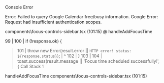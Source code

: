 Console Error


Error: Failed to query Google Calendar free/busy information. Google Error: Request had insufficient authentication scopes.

components\focus-controls-sidebar.tsx (101:15) @ handleAddFocusTime


   99 |
  100 |       if (!response.ok) {
> 101 |         throw new Error(result.error || `HTTP error! status: ${response.status}`);
      |               ^
  102 |       }
  103 |
  104 |       toast.success(result.message || 'Focus time scheduled successfully!', {
Call Stack
1

handleAddFocusTime
components\focus-controls-sidebar.tsx (101:15)